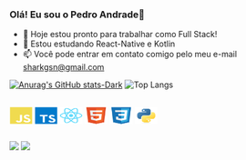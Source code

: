 ### Olá! Eu sou o Pedro Andrade👋
- 🔭 Hoje estou pronto para trabalhar como Full Stack!
- 🌱 Estou estudando React-Native e Kotlin
- 📫 Você pode entrar em contato comigo pelo meu e-mail sharkgsn@gmail.com

[![Anurag's GitHub stats-Dark](https://github-readme-stats.vercel.app/api?username=pedroandradev&card_width=500&show_icons=true&theme=dark#gh-dark-mode-only)](https://github.com/pedroandradev/github-readme-stats#gh-dark-mode-only)
![Top Langs](https://github-readme-stats.vercel.app/api/top-langs/?username=pedroandradev&card_width=500&layout=compact&show_icons=true&theme=dark#gh-dark-mode-only)

<div style="display: inline_block"><br>
  <img align="center" alt="Pedro-Js" height="30" width="40" src="https://raw.githubusercontent.com/devicons/devicon/master/icons/javascript/javascript-plain.svg">
  <img align="center" alt="Pedro-Ts" height="30" width="40" src="https://raw.githubusercontent.com/devicons/devicon/master/icons/typescript/typescript-plain.svg">
  <img align="center" alt="Pedro-React" height="30" width="40" src="https://raw.githubusercontent.com/devicons/devicon/master/icons/react/react-original.svg">
  <img align="center" alt="Pedro-HTML" height="30" width="40" src="https://raw.githubusercontent.com/devicons/devicon/master/icons/html5/html5-original.svg">
  <img align="center" alt="Pedro-CSS" height="30" width="40" src="https://raw.githubusercontent.com/devicons/devicon/master/icons/css3/css3-original.svg">
  <img align="center" alt="Pedro-Python" height="30" width="40" src="https://raw.githubusercontent.com/devicons/devicon/master/icons/python/python-original.svg">
</div>
  
  ##
 
<div> 
  <a href = "mailto:contatorafaballerini@gmail.com"><img src="https://img.shields.io/badge/-Gmail-%23333?style=for-the-badge&logo=gmail&logoColor=white" target="_blank"></a>
  <a href="https://www.linkedin.com/in/pedroandradev" target="_blank"><img src="https://img.shields.io/badge/-LinkedIn-%230077B5?style=for-the-badge&logo=linkedin&logoColor=white" target="_blank"></a> 
  
</div>
